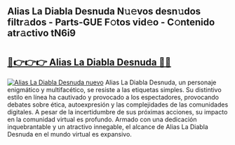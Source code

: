 ## Alias La Diabla Desnuda N𝚞𝚎vos desn𝚞dos filtr𝚊dos - Parts-GUE F𝚘tos vid𝚎o - C𝚘ntenido atr𝚊ctivo tN6i9

# <h2><a href="http://mbapky4.tromn.icu/?c=Alias+La+Diabla+Desnuda">🔗👉👉👉 Alias La Diabla Desnuda 🔗🔗</a></h2>

[![Alias La Diabla Desnuda nuevo](https://i.imgur.com/pEAQMta.gif)](http://mbapky4.tromn.icu/?c=Alias+La+Diabla+Desnuda)
Alias La Diabla Desnuda, un personaje enigmático y multifacético, se resiste a las etiquetas simples. Su distintivo estilo en línea ha cautivado y provocado a los espectadores, provocando debates sobre ética, autoexpresión y las complejidades de las comunidades digitales. A pesar de la incertidumbre de sus próximas acciones, su impacto en la comunidad virtual es profundo. Armado con una dedicación inquebrantable y un atractivo innegable, el alcance de Alias La Diabla Desnuda en el mundo virtual es expansivo.
